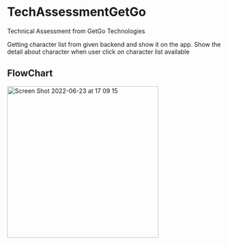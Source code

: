 # TechAssessmentGetGo
Technical Assessment from GetGo Technologies

Getting character list from given backend and show it on the app. Show the detail about character when user click on character list available

## FlowChart
<img width="352" alt="Screen Shot 2022-06-23 at 17 09 15" src="https://user-images.githubusercontent.com/41950349/175277232-01273741-0cff-4bfd-a81a-c170dc3fdf3f.png">
